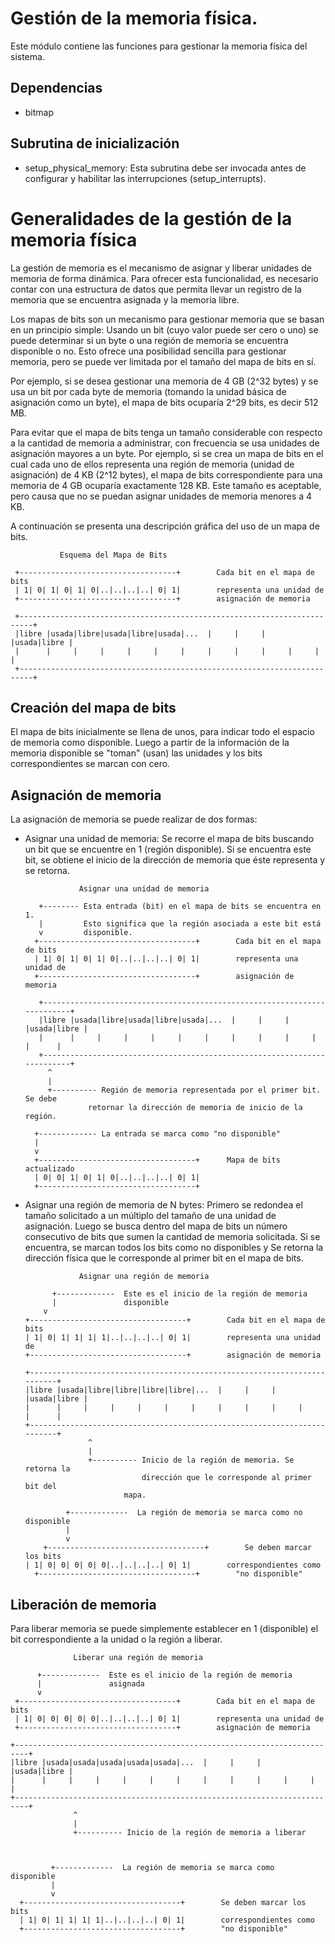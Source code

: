 # Gestión de la memoria física.

Este módulo contiene las funciones para gestionar la memoria física del
sistema.

## Dependencias
- bitmap

## Subrutina de inicialización
- setup_physical_memory: Esta subrutina debe ser invocada antes de
	configurar y habilitar las interrupciones (setup_interrupts).

# Generalidades de la gestión de la memoria física

La gestión de memoria es el mecanismo de asignar y liberar unidades de memoria 
de forma dinámica.  Para ofrecer esta funcionalidad, es necesario contar con 
una estructura de datos que permita llevar un registro de la memoria que se
encuentra asignada y la memoria libre.

Los mapas de bits son un mecanismo para gestionar memoria que se basan en un 
principio simple: Usando un bit (cuyo valor puede ser cero o uno) se puede
determinar si un byte o una región de memoria se encuentra disponible o no.
Esto ofrece una posibilidad sencilla para gestionar memoria, pero se puede
ver limitada por el tamaño del mapa de bits en sí.

Por ejemplo, si se desea gestionar una memoria de 4 GB (2^32 bytes) y se usa
un bit por cada byte de memoria (tomando la unidad básica de asignación como
un byte), el mapa de bits ocuparía 2^29 bits, es decir 512 MB.

Para evitar que el mapa de bits tenga un tamaño considerable con respecto a
la cantidad de memoria a administrar, con frecuencia se usa unidades
de asignación mayores a un byte. Por ejemplo, si se crea un mapa de bits
en el cual cada uno de ellos representa una región de memoria (unidad de
asignación) de 4 KB (2^12 bytes), el mapa de bits correspondiente para una
memoria de 4 GB ocuparía exactamente 128 KB. Este tamaño es aceptable, pero
causa que no se puedan asignar unidades de memoria menores a 4 KB.

A continuación se presenta una descripción gráfica del uso de un mapa de bits.

               Esquema del Mapa de Bits
     
     +-----------------------------------+        Cada bit en el mapa de bits
     | 1| 0| 1| 0| 1| 0|..|..|..|..| 0| 1|        representa una unidad de
     +-----------------------------------+        asignación de memoria  
      
     +-------------------------------------------------------------------------+
     |libre |usada|libre|usada|libre|usada|...  |     |     |     |usada|libre |
     |      |     |     |     |     |     |     |     |     |     |     |      |
     +-------------------------------------------------------------------------+

## Creación del mapa de bits

El mapa de bits inicialmente se llena de unos, para indicar todo el espacio
de memoria como disponible. Luego a partir de la información de la memoria
disponible se "toman" (usan) las unidades y los bits correspondientes se
marcan con cero.

## Asignación de memoria

La asignación de memoria se puede realizar de dos formas:

- Asignar una unidad de memoria: Se recorre el mapa de bits buscando 
  un bit que se encuentre en 1 (región disponible). Si se encuentra este bit,
  se obtiene el inicio de la dirección de memoria que éste representa y se 
  retorna.

                  Asignar una unidad de memoria
        
         +-------- Esta entrada (bit) en el mapa de bits se encuentra en 1.
         |         Esto significa que la región asociada a este bit está
         v         disponible.  
        +-----------------------------------+        Cada bit en el mapa de bits
        | 1| 0| 1| 0| 1| 0|..|..|..|..| 0| 1|        representa una unidad de
        +-----------------------------------+        asignación de memoria  
        
         +-------------------------------------------------------------------------+
         |libre |usada|libre|usada|libre|usada|...  |     |     |     |usada|libre |
         |      |     |     |     |     |     |     |     |     |     |     |      |
         +-------------------------------------------------------------------------+
           ^
           |
           +---------- Región de memoria representada por el primer bit. Se debe 
                    retornar la dirección de memoria de inicio de la región.
        
        +------------- La entrada se marca como "no disponible"             
        |              
        v  
        +-----------------------------------+      Mapa de bits actualizado  
        | 0| 0| 1| 0| 1| 0|..|..|..|..| 0| 1|        
        +-----------------------------------+          
  
- Asignar una región de memoria de N bytes: Primero se redondea el tamaño
  solicitado a un múltiplo del tamaño de una unidad de asignación. Luego se
  busca dentro del mapa de bits un número consecutivo de bits que sumen la
  cantidad de memoria solicitada. Si se encuentra, se marcan todos los bits
  como no disponibles y Se retorna la dirección física que le corresponde
  al  primer bit en el mapa de bits. 
  
                  Asignar una región de memoria
                  
            +-------------  Este es el inicio de la región de memoria
            |               disponible
          v                
      +-----------------------------------+        Cada bit en el mapa de bits
      | 1| 0| 1| 1| 1| 1|..|..|..|..| 0| 1|        representa una unidad de
      +-----------------------------------+        asignación de memoria  
         
      +-------------------------------------------------------------------------+
      |libre |usada|libre|libre|libre|libre|...  |     |     |     |usada|libre |
      |      |     |     |     |     |     |     |     |     |     |     |      |
      +-------------------------------------------------------------------------+
                    ^
                    |
                    +---------- Inicio de la región de memoria. Se retorna la 
                                dirección que le corresponde al primer bit del
      						mapa.
      
               +-------------  La región de memoria se marca como no disponible
               |               
               v                
	      +-----------------------------------+        Se deben marcar los bits
      | 1| 0| 0| 0| 0| 0|..|..|..|..| 0| 1|        correspondientes como   
        +-----------------------------------+        "no disponible"   

## Liberación de memoria

Para liberar memoria se puede simplemente establecer en 1 (disponible) el bit
correspondiente a la unidad o la región a liberar. 

                  Liberar una región de memoria
                  
          +-------------  Este es el inicio de la región de memoria
          |               asignada
          v                
     +-----------------------------------+        Cada bit en el mapa de bits
     | 1| 0| 0| 0| 0| 0|..|..|..|..| 0| 1|        representa una unidad de
     +-----------------------------------+        asignación de memoria  
       
    +-------------------------------------------------------------------------+
    |libre |usada|usada|usada|usada|usada|...  |     |     |     |usada|libre |
    |      |     |     |     |     |     |     |     |     |     |     |      |
    +-------------------------------------------------------------------------+
                  ^
                  |
                  +---------- Inicio de la región de memoria a liberar

 

             +-------------  La región de memoria se marca como  disponible
             |               
             v                
      +-----------------------------------+        Se deben marcar los bits
      | 1| 0| 1| 1| 1| 1|..|..|..|..| 0| 1|        correspondientes como   
      +-----------------------------------+        "no disponible"   

